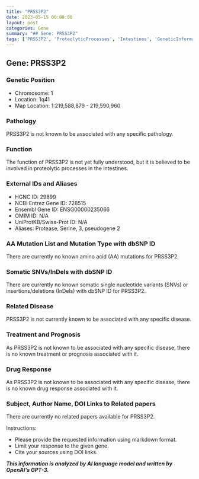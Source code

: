 ```yaml
---
title: "PRSS3P2"
date: 2023-05-15 00:00:00
layout: post
categories: Gene
summary: "## Gene: PRSS3P2"
tags: ['PRSS3P2', 'ProteolyticProcesses', 'Intestines', 'GeneticInformation', 'GeneFunction', 'Aliases', 'DiseaseAssociation', 'DrugResponse']
---
```


## Gene: PRSS3P2

### Genetic Position
- Chromosome: 1
- Location: 1q41
- Map Location: 1:219,588,879 - 219,590,960

### Pathology
PRSS3P2 is not known to be associated with any specific pathology.

### Function
The function of PRSS3P2 is not yet fully understood, but it is believed to be involved in proteolytic processes in the intestines.

### External IDs and Aliases
- HGNC ID: 29899
- NCBI Entrez Gene ID: 728515
- Ensembl Gene ID: ENSG00000235066
- OMIM ID: N/A
- UniProtKB/Swiss-Prot ID: N/A
- Aliases: Protease, Serine, 3, pseudogene 2

### AA Mutation List and Mutation Type with dbSNP ID
There are currently no known amino acid (AA) mutations for PRSS3P2.

### Somatic SNVs/InDels with dbSNP ID
There are currently no known somatic single nucleotide variants (SNVs) or insertions/deletions (InDels) with dbSNP ID for PRSS3P2.

### Related Disease
PRSS3P2 is not currently known to be associated with any specific disease.

### Treatment and Prognosis
As PRSS3P2 is not known to be associated with any specific disease, there is no known treatment or prognosis associated with it.

### Drug Response
As PRSS3P2 is not known to be associated with any specific disease, there is no known drug response associated with it.

### Subject, Author Name, DOI Links to Related papers
There are currently no related papers available for PRSS3P2. 

Instructions:
- Please provide the requested information using markdown format.
- Limit your response to the given gene.
- Cite your sources using DOI links.

**_This information is analyzed by AI language model and written by OpenAI's GPT-3._**